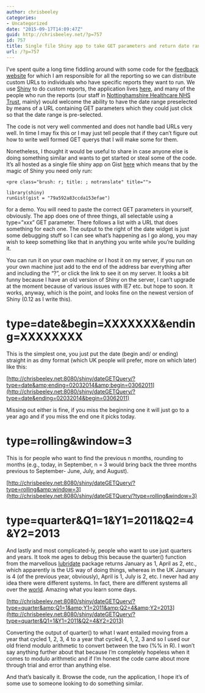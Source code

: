 ```yaml
---
author: chrisbeeley
categories:
- Uncategorized
date: "2015-09-17T14:09:47Z"
guid: http://chrisbeeley.net/?p=757
id: 757
title: Single file Shiny app to take GET parameters and return date range input boxes
url: /?p=757
---
```


I’ve spent quite a long time fiddling around with some code for the [feedback website](http://feedback.nottinghamshirehealthcare.nhs.uk/) for which I am responsible for all the reporting so we can distribute custom URLs to individuals who have specific reports they want to run. We use [Shiny](http://shiny.rstudio.com/) to do custom reports, the application lives [here](http://feedback.nottinghamshirehealthcare.nhs.uk/reports/custom), and many of the people who run the reports (our staff in [Nottinghamshire Healthcare NHS Trust](http://www.nottinghamshirehealthcare.nhs.uk/), mainly) would welcome the ability to have the date range preselected by means of a URL containing GET parameters which they could just click so that the date range is pre-selected.

The code is not very well commented and does not handle bad URLs very well. In time I may fix this or I may just tell people that if they can’t figure out how to write well formed GET querys that I will make some for them.

Nonetheless, I thought it would be useful to share in case anyone else is doing something similar and wants to get started or steal some of the code. It’s all hosted as a single file shiny app on Gist [here](https://gist.github.com/ChrisBeeley/79a592a83ccda153efae) which means that by the magic of Shiny you need only run:

```
<pre class="brush: r; title: ; notranslate" title="">

library(shiny)
runGist(gist = "79a592a83ccda153efae")

```

for a demo. You will need to paste the correct GET parameters in yourself, obviously. The app does one of three things, all selectable using a type=”xxx” GET parameter. There follows a list with a URL that does something for each one. The output to the right of the date widget is just some debugging stuff so I can see what’s happening as I go along, you may wish to keep something like that in anything you write while you’re building it.

You can run it on your own machine or I host it on my server, if you run on your own machine just add to the end of the address bar everything after and including the “?”, or click the link to see it on my server. It looks a bit funny because I have an old version of Shiny on the server, I can’t upgrade at the moment because of various issues with IE7 etc. but hope to soon. It works, anyway, which is the point, and looks fine on the newest version of Shiny (0.12 as I write this).

# type=date&amp;begin=XXXXXXX&amp;ending=XXXXXXXX

This is the simplest one, you just put the date (begin and/ or ending) straight in as dmy format (which UK people will prefer, more on which later) like this:

[http://chrisbeeley.net:8080/shiny/dateGETQuery/?type=date&amp;ending=02032014&amp;begin=03062011](http://chrisbeeley.net:8080/shiny/dateGETQuery/?type=date&ending=02032014&begin=03062011)

Missing out either is fine, if you miss the beginning one it will just go to a year ago and if you miss the end one it picks today.

# type=rolling&amp;window=3

This is for people who want to find the previous n months, rounding to months (e.g., today, in September, n = 3 would bring back the three months previous to September- June, July, and August).

[http://chrisbeeley.net:8080/shiny/dateGETQuery/?type=rolling&amp;window=3](http://chrisbeeley.net:8080/shiny/dateGETQuery/?type=rolling&window=3)

# type=quarter&amp;Q1=1&amp;Y1=2011&amp;Q2=4&amp;Y2=2013

And lastly and most complicated-ly, people who want to use just quarters and years. It took me ages to debug this because the quarter() function from the marvellous [lubridate](https://cran.r-project.org/web/packages/lubridate/index.html) package returns January as 1, April as 2, etc., which apparently is the US way of doing things, whereas in the UK January is 4 (of the previous year, obviously), April is 1, July is 2, etc. I never had any idea there were different systems. In fact, there are different systems all over the [world](https://en.wikipedia.org/wiki/Fiscal_year). Amazing what you learn some days.

[http://chrisbeeley.net:8080/shiny/dateGETQuery/?type=quarter&amp;Q1=1&amp;Y1=2011&amp;Q2=4&amp;Y2=2013](http://chrisbeeley.net:8080/shiny/dateGETQuery/?type=quarter&Q1=1&Y1=2011&Q2=4&Y2=2013)

Converting the output of quarter() to what I want entailed moving from a year that cycled 1, 2, 3, 4 to a year that cycled 4, 1, 2, 3 and so I used our old friend modulo arithmetic to convert between the two (%% in R). I won’t say anything further about that because I’m completely hopeless when it comes to modulo arithmetic and if I’m honest the code came about more through trial and error than anything else.

And that’s basically it. Browse the code, run the application, I hope it’s of some use to someone looking to do something similar.